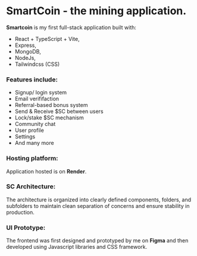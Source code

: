 # SmartCoin - the mining application.

**Smartcoin** is my first full-stack application built with:
- React + TypeScript + Vite,
- Express, 
- MongoDB,
- NodeJs,
- Tailwindcss (CSS)

### Features include: 
- Signup/ login system 
- Email verififaction 
- Referral-based bonus system 
- Send & Receive $SC between users
- Lock/stake $SC mechanism 
- Community chat 
- User profile 
- Settings
- And many more

### Hosting platform:
Application hosted is on **Render**.

### SC Architecture:
The architecture is organized into clearly defined components, folders, and subfolders to maintain clean separation of concerns and ensure stability in production.

### UI Prototype:
The frontend was first designed and prototyped by me on **Figma** and then developed using Javascript libraries and CSS framework.

